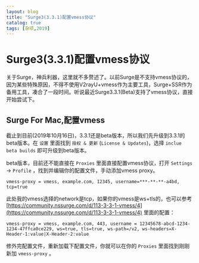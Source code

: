 ```yaml
---
layout: blog
title: "Surge3(3.3.1)配置vmess协议"
catalog: true
tags: [杂项,2019]
---
```


# Surge3(3.3.1)配置vmess协议

关于Surge，神兵利器，这里就不多赘述了。以前Surge是不支持vmess协议的，因为某些特殊原因，不得不使用V2rayU+vmess作为主要工具，Surge+SSR作为备用工具，凑合了一段时间。听说最近Surge3.3.1(Beta)支持了vmess协议，直接开始尝试下。

## Surge For Mac,配置vmess

截止到目前(2019年10月16日)，3.3.1还是beta版本，所以我们先升级到3.3.1的beta版本。在 `设置` 里面找到 `授权 & 更新` (`License & Updates`)，选择 `inclue beta builds` 即可升级到beta版本。

beta版本，目前还不能直接在 `Proxies` 里面直接配置vmess协议，打开 `Settings` -> `Profile` ，找到并编辑你的配置文件，手动添加vmess proxy。

```
vmess-proxy = vmess, example.com, 12345, username=***-**-**-a4bd, tcp=true
```

此处我的vmess选择的network是tcp，如果你的vmess是ws+tls的，也可以参考 [https://community.nssurge.com/d/113-3-3-1-vmess/4](https://community.nssurge.com/d/113-3-3-1-vmess/4) 里面的配置：

```
vmess-proxy = vmess, example.com, 443, username = 12345678-abcd-1234-1234-47ffca0ce229, ws=true, tls=true, ws-path=/v2, ws-headers=X-Header-1:value|X-Header-2:value
```

修外完配置文件，重新加载下配置文件，你就可以在你的 `Proxies` 里面找到刚刚新加 `vmess-proxy` 。